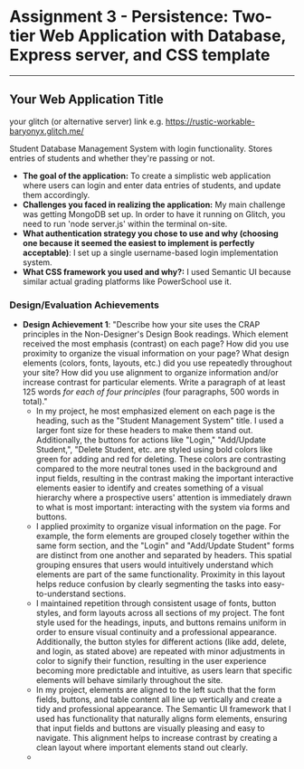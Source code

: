 Assignment 3 - Persistence: Two-tier Web Application with Database, Express server, and CSS template
===

---

## Your Web Application Title

your glitch (or alternative server) link e.g. https://rustic-workable-baryonyx.glitch.me/

Student Database Management System with login functionality. Stores entries of students and whether they're passing or not.

- **The goal of the application:** To create a simplistic web application where users can login and enter data entries of students, and update them accordingly.
- **Challenges you faced in realizing the application:** My main challenge was getting MongoDB set up. In order to have it running on Glitch, you need to run 'node server.js' within the terminal on-site.
- **What authentication strategy you chose to use and why (choosing one because it seemed the easiest to implement is perfectly acceptable)**: I set up a single username-based login implementation system.
- **What CSS framework you used and why?:** I used Semantic UI because similar actual grading platforms like PowerSchool use it.


### Design/Evaluation Achievements
- **Design Achievement 1**: "Describe how your site uses the CRAP principles in the Non-Designer's Design Book readings.
  Which element received the most emphasis (contrast) on each page?
  How did you use proximity to organize the visual information on your page?
  What design elements (colors, fonts, layouts, etc.) did you use repeatedly throughout your site?
  How did you use alignment to organize information and/or increase contrast for particular elements.
  Write a paragraph of at least 125 words *for each of four principles* (four paragraphs, 500 words in total)."
  - In my project, he most emphasized element on each page is the heading, such as the "Student Management System" title. I used a larger font size for these headers to make them stand out. Additionally, the buttons for actions like "Login," "Add/Update Student,", "Delete Student, etc. are styled using bold colors like green for adding and red for deleting. These colors are contrasting compared to the more neutral tones used in the background and input fields, resulting in the contrast making the important interactive elements easier to identify and creates something of a visual hierarchy where a prospective users' attention is immediately drawn to what is most important: interacting with the system via forms and buttons.
  - I applied proximity to organize visual information on the page. For example, the form elements are grouped closely together within the same form section, and the "Login" and "Add/Update Student" forms are distinct from one another and separated by headers. This spatial grouping ensures that users would intuitively understand which elements are part of the same functionality. Proximity in this layout helps reduce confusion by clearly segmenting the tasks into easy-to-understand sections.
  - I maintained repetition through consistent usage of fonts, button styles, and form layouts across all sections of my project. The font style used for the headings, inputs, and buttons remains uniform in order to ensure visual continuity and a professional appearance. Additionally, the button styles for different actions (like add, delete, and login, as stated above) are repeated with minor adjustments in color to signify their function, resulting in the user experience becoming more predictable and intuitive, as users learn that specific elements will behave similarly throughout the site.
  - In my project, elements are aligned to the left such that the form fields, buttons, and table content all line up vertically and create a tidy and professional appearance. The Semantic UI framework that I used has functionality that naturally aligns form elements, ensuring that input fields and buttons are visually pleasing and easy to navigate. This alignment helps to increase contrast by creating a clean layout where important elements stand out clearly. 
  - 